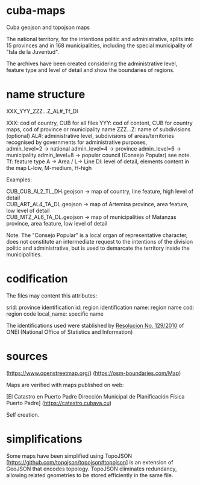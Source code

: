 # cuba-maps
Cuba geojson and topojson maps

The national territory, for the intentions politic and administrative, splits into 15 provinces and in 168 municipalities, including the special municipality of "Isla de la Juventud".

The archives have been created considering the administrative level, feature type and level of detail and show the boundaries of regions.

# name structure

XXX_YYY_ZZZ...Z_AL#_Tf_Dl

XXX: cod of country, CUB for all files
YYY: cod of content, CUB for country maps, cod of province or municipality name
ZZZ...Z: name of subdivisions (optional)
AL#: administrative level, subdivisions of areas/territories recognised by governments for administrative purposes,	 
		admin_level=2 -> national
		admin_level=4 -> province
		admin_level=6 -> municipality
		admin_level=8 -> popular council (Consejo Popular) see note.
Tf: feature type A -> Area / L-> Line
Dl: level of detail, elements content in the map L-low, M-medium, H-high

Examples:

CUB_CUB_AL2_TL_DH.geojson  -> map of country, line feature, high level of detail  	
CUB_ART_AL4_TA_DL.geojson  -> map of Artemisa province, area feature, low level of detail  	
CUB_MTZ_AL6_TA_DL.geojson  -> map of municipalities of Matanzas province, area feature, low level of detail  		
		
Note: The "Consejo Popular" is a local organ of representative character, does not constitute an intermediate request to the intentions of the division politic and administrative, but is used to demarcate the territory inside the municipalities.		

# codification

The files may content this attributes:

srid: province identification 
id: region identification
name: region name
cod: region code
local_name: specific name

The identifications used were stablished by [Resolucion No. 129/2010](http://www.one.cu/resoluciones/2010res129.pdf) of ONEI (National Office of Statistics and Information)

# sources

(https://www.openstreetmap.org/)
(https://osm-boundaries.com/Map)

Maps are verified with maps published on web:

[El Catastro en Puerto Padre Dirección Municipal de Planificación Física Puerto Padre] (https://catastro.cubava.cu)

Self creation.

# simplifications

Some maps have been simplified using TopoJSON [https://github.com/topojson/topojson#topojson] is an extension of GeoJSON that encodes topology. TopoJSON eliminates redundancy, allowing related geometries to be stored efficiently in the same file.


